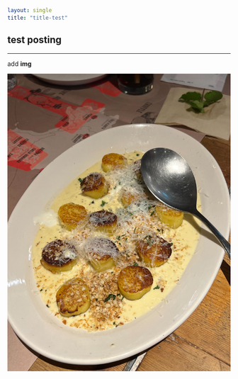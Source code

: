 ```yaml
layout: single
title: "title-test"
```

## test posting 

---

add **img**

![IMG_5940](../images/2024-03-02-posting_test/IMG_5940.jpg)







